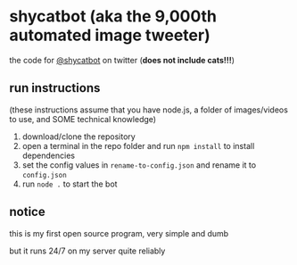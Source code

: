 # shycatbot (aka the 9,000th automated image tweeter)
the code for [@shycatbot](https://twitter.com/shycatbot) on twitter (**does not include cats!!!**)

## run instructions
(these instructions assume that you have node.js, a folder of images/videos to use, and SOME technical knowledge)

1. download/clone the repository
2. open a terminal in the repo folder and run `npm install` to install dependencies
3. set the config values in `rename-to-config.json` and rename it to `config.json`
4. run `node .` to start the bot

## notice
this is my first open source program, very simple and dumb

but it runs 24/7 on my server quite reliably